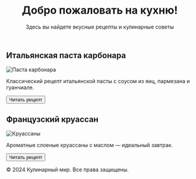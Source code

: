 <!DOCTYPE html>
<html lang="ru">
<head>
    <meta charset="UTF-8">
    <meta name="viewport" content="width=device-width, initial-scale=1.0">
    <title>Кулинарный мир</title>
    <link rel="stylesheet" href="style.css">
</head>
<body>
    <header>
        <h1>Добро пожаловать на кухню!</h1>
        <p>Здесь вы найдете вкусные рецепты и кулинарные советы</p>
    </header>
    <main>
        <section class="recipe">
            <h2>Итальянская паста карбонара</h2>
            <img src="https://images.unsplash.com/photo-1611273426858-450d8e3c9fce?ixlib=rb-4.0.3&ixid=M3wxMjA3fDB8MHxwaG90by1wYWdlfHx8fGVufDB8fHx8fA%3D%3D&auto=format&fit=crop&w=800&q=80" alt="Паста карбонара">
            <p>Классический рецепт итальянской пасты с соусом из яиц, пармезана и гуанчиале.</p>
            <button>Читать рецепт</button>
        </section>
        <section class="recipe">
            <h2>Французский круассан</h2>
            <img src="https://images.unsplash.com/photo-1588345921523-e58c20a2b97d?ixlib=rb-4.0.3&ixid=M3wxMjA3fDB8MHxwaG90by1wYWdlfHx8fGVufDB8fHx8fA%3D%3D&auto=format&fit=crop&w=800&q=80" alt="Круассаны">
            <p>Ароматные слоеные круассаны с маслом — идеальный завтрак.</p>
            <button>Читать рецепт</button>
        </section>
    </main>
    <footer>
        <p>© 2024 Кулинарный мир. Все права защищены.</p>
    </footer>
</body>
</html>
